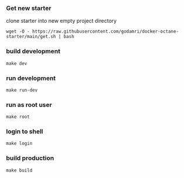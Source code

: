 ### Get new starter
clone starter into new empty project directory

```
wget -O - https://raw.githubusercontent.com/godamri/docker-octane-starter/main/get.sh | bash
```


### build development
```
make dev
```
### run development
```
make run-dev
```
### run as root user
```
make root
```
### login to shell
```
make login
```
### build production
```
make build
```